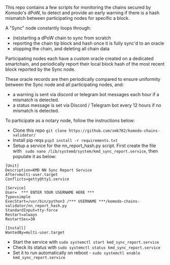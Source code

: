 This repo contains a few scripts for monitoring the chains secured by Komodo's dPoW, to detect and provide an early warning if there is a hash mismatch between participating nodes for specific a block.

A "Sync" node constantly loops through:
- (re)starting a dPoW chain to sync from scratch
- reporting the chain tip block and hash once it is fully sync'd to an oracle
- stopping the chain, and deleting all chain data

Participating nodes each have a custom oracle created on a dedicated smartchain, and periodically report their local block hash of the most recent block reported by the Sync node.

These oracle records are then periodically compared to ensure uniformity between the Sync node and all participating nodes, and:
- a warning is sent via discord or telegram bot messages each hour if a mismatch is detected.
- a status message is set via Discord / Telegram bot every 12 hours if no mismatch is detected.

To participate as a notary node, follow the instructions below:

- Clone this repo `git clone https://github.com/smk762/komodo-chains-validator/`
- Install pip reqs `pip3 install -r requirements.txt`
- Setup a service for the nn_report_hash.py script. First create the file with ` sudo nano /lib/systemd/system/kmd_sync_report.service`, then populate it as below:

```
[Unit]
Description=KMD NN Sync Report Service
After=multi-user.target
Conflicts=getty@tty1.service

[Service]
User=  *** ENTER YOUR USERNAME HERE ***
Type=simple
ExecStart=/usr/bin/python3 /*** USERNAME ***/komodo-chains-validator/nn_report_hash.py
StandardInput=tty-force
Restart=always
RestartSec=30

[Install]
WantedBy=multi-user.target
```
- Start the service with `sudo systemctl start kmd_sync_report.service`
- Check its status with `sudo systemctl status kmd_sync_report.service`
- Set it to run automatically on reboot - `sudo systemctl enable kmd_sync_report.service`
